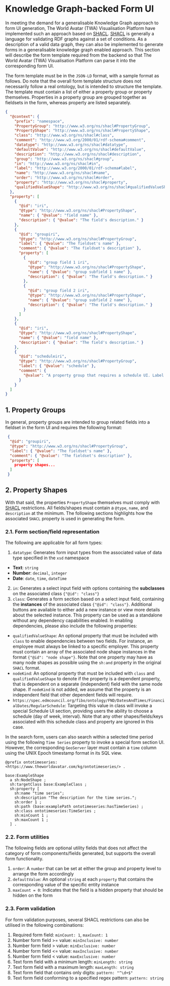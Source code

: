 # Knowledge Graph-backed Form UI

In meeting the demand for a generalisable Knowledge Graph approach to form UI generation, The World Avatar (TWA) Visualisation Platform have implemented such an approach based on [SHACL](https://www.w3.org/TR/shacl/). [SHACL](https://www.w3.org/TR/shacl/) is generally a language for validating RDF graphs against a set of conditions. As a description of a valid data graph, they can also be implemented to generate forms in a generalisable knowledge graph enabled approach. This section will describe the form template required from the backend so that The World Avatar (TWA) Visualisation Platform can parse it into the corresponding form UI.

The form template must be in the `JSON-LD` format, with a sample format as follows. Do note that the overall form template structure does not necessarily follow a real ontology, but is intended to structure the template. The template must contain a list of either a property group or property themselves. Properties in a property group are grouped together as fieldsets in the form, whereas property are listed separately.

```json
{
  "@context": {
    "prefix": "namespace",
    "PropertyGroup": "http://www.w3.org/ns/shacl#PropertyGroup",
    "PropertyShape": "http://www.w3.org/ns/shacl#PropertyShape",
    "class": "http://www.w3.org/ns/shacl#class",
    "comment": "http://www.w3.org/2000/01/rdf-schema#comment",
    "datatype": "http://www.w3.org/ns/shacl#datatype",
    "defaultValue": "http://www.w3.org/ns/shacl#defaultValue",
    "description": "http://www.w3.org/ns/shacl#description",
    "group": "http://www.w3.org/ns/shacl#group",
    "in": "http://www.w3.org/ns/shacl#in",
    "label": "http://www.w3.org/2000/01/rdf-schema#label",
    "name": "http://www.w3.org/ns/shacl#name",
    "order": "http://www.w3.org/ns/shacl#order",
    "property": "http://www.w3.org/ns/shacl#property",
    "qualifiedValueShape": "http://www.w3.org/ns/shacl#qualifiedValueShape"
  },
  "property": [
    {
      "@id": "iri",
      "@type": "http://www.w3.org/ns/shacl#PropertyShape",
      "name": { "@value": "field name" },
      "description": { "@value": "The field's description." }
    },
    {
      "@id": "groupiri",
      "@type": "http://www.w3.org/ns/shacl#PropertyGroup",
      "label": { "@value": "The fieldset's name" },
      "comment": { "@value": "The fieldset's description" },
      "property": [
        {
          "@id": "group field 1 iri",
          "@type": "http://www.w3.org/ns/shacl#PropertyShape",
          "name": { "@value": "group subfield 1 name" },
          "description": { "@value": "The field's description." }
        },
        {
          "@id": "group field 2 iri",
          "@type": "http://www.w3.org/ns/shacl#PropertyShape",
          "name": { "@value": "group subfield 2 name" },
          "description": { "@value": "The field's description." }
        }
      ]
    },
    {
      "@id": "iri",
      "@type": "http://www.w3.org/ns/shacl#PropertyShape",
      "name": { "@value": "field name" },
      "description": { "@value": "The field's description." }
    },
    {
      "@id": "scheduleiri",
      "@type": "http://www.w3.org/ns/shacl#PropertyGroup",
      "label": { "@value": "schedule" },
      "comment": {
        "@value": "A property group that requires a schedule UI. Label must include schedule in the name"
      }
    }
  ]
}
```

## 1. Property Groups

In general, property groups are intended to group related fields into a fieldset in the form UI and requires the following format:

```json
 {
  "@id": "groupiri",
  "@type": "http://www.w3.org/ns/shacl#PropertyGroup",
  "label": { "@value": "The fieldset's name" },
  "comment": { "@value": "The fieldset's description" },
  "property": [
    property shapes...
  ]
 }
```

## 2. Property Shapes

With that said, the properties `PropertyShape` themselves must comply with [SHACL](https://www.w3.org/TR/shacl/) restrictions. All fields/shapes must contain a `@type`, `name`, and `description` at the minimum. The following sections highlights how the associated `SHACL` property is used in generating the form.

### 2.1. Form section/field representation

The following are applicable for all form types:

1. `datatype`: Generates form input types from the associated value of data type specified in the `xsd` namespace

- **Text**: `string`
- **Number**: `decimal`, `integer`
- **Date**: `date`, `time`, `dateTime`

2. `in`: Generates a select input field with options containing the **subclasses** on the associated class `{"@id": "class"}`
3. `class`: Generates a form section based on a select input field, containing the **instances** of the associated class `{"@id": "class"}`. Additional buttons are available to either add a new instance or view more details about the selected instance. This property can be used as a standalone without any dependency capabilities enabled. In enabling dependencies, please also include the following properties:

- `qualifiedValueShape`: An optional property that must be included with `class` to enable dependencies between two fields. For instance, an employee must always be linked to a specific employer. This property must contain an array of the associated node shape instances in the format `{"@id": "node shape"}`. Note that one property may have as many node shapes as possible using the `sh:and` property in the original `SHACL` format.
- `nodeKind`: An optional property that must be included with `class` and `qualifiedValueShape` to denote if the property is a dependent property, that is dependent on a separate (independent) field with the same node shape. If `nodeKind` is not added, we assume that the property is an independent field that other dependent fields will require.
- `https://spec.edmcouncil.org/fibo/ontology/FND/DatesAndTimes/FinancialDates/RegularSchedule`: Targeting this value in class will invoke a special Schedule UI section, providing users the ability to choose a schedule (day of week, interval). Note that any other shapes/fields/keys associated with this schedule class and property are ignored in this case.

In the search form, users can also search within a selected time period using the following `Time Series` property to invoke a special form section UI. However, the corresponding `GeoServer` layer must contain a `time` column using the UNIX Epoch timestamp format in its SQL view.

```
@prefix ontotimeseries: <https://www.theworldavatar.com/kg/ontotimeseries/> .

base:ExampleShape
  a sh:NodeShape ;
  sh:targetClass base:ExampleClass ;
  sh:property [
    sh:name "time series";
    sh:description "The description for the time series.";
    sh:order 1 ;
    sh:path (base:examplePath ontotimeseries:hasTimeSeries) ;
    sh:class ontotimeseries:TimeSeries ;
    sh:minCount 1 ;
    sh:maxCount 1 ;
  ] .
```

### 2.2. Form utilities

The following fields are optional utility fields that does not affect the category of form components/fields generated, but supports the overall form functionality.

1. `order`: A `number` that can be set at either the group and property level to arrange the form accordingly
2. `defaultValue`: An optional `string` at each `property` that contains the corresponding value of the specific entity instance
3. `maxCount = 0`: Indicates that the field is a hidden property that should be hidden on the form

### 2.3. Form validation

For form validation purposes, several SHACL restrictions can also be utilised in the following combinations:

1. Required form field: `minCount: 1`, `maxCount: 1`
2. Number form field >= value: `minInclusive: number`
3. Number form field > value: `minExclusive: number`
4. Number form field <= value: `maxInclusive: number`
5. Number form field < value: `maxExclusive: number`
6. Text form field with a minimum length: `minLength: string`
7. Text form field with a maximum length: `maxLength: string`
8. Text form field that contains only digits: `pattern: "^\d+$"`
9. Text form field conforming to a specified regex pattern: `pattern: string`
